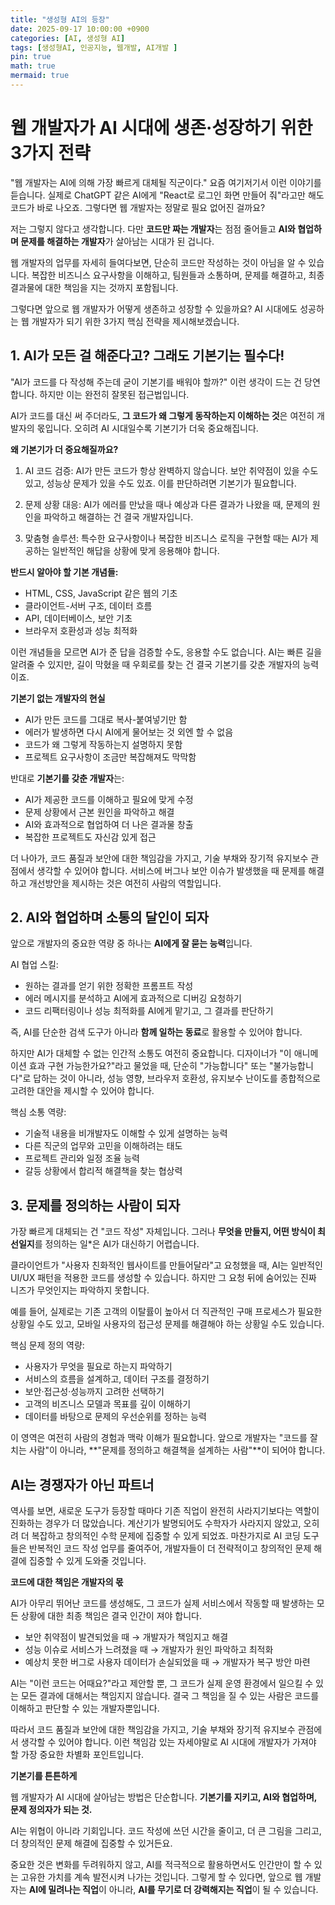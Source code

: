 ```yaml
---
title: "생성형 AI의 등장"
date: 2025-09-17 10:00:00 +0900
categories: [AI, 생성형 AI]
tags: [생성형AI, 인공지능, 웹개발, AI개발 ]
pin: true
math: true
mermaid: true
---
```


# 웹 개발자가 AI 시대에 생존·성장하기 위한 3가지 전략

"웹 개발자는 AI에 의해 가장 빠르게 대체될 직군이다." 요즘 여기저기서 이런 이야기를 듣습니다. 실제로 ChatGPT 같은 AI에게 "React로 로그인 화면 만들어 줘"라고만 해도 코드가 바로 나오죠. 그렇다면 웹 개발자는 정말로 필요 없어진 걸까요?

저는 그렇지 않다고 생각합니다. 다만 **코드만 짜는 개발자**는 점점 줄어들고 **AI와 협업하며 문제를 해결하는 개발자**가 살아남는 시대가 된 겁니다.

웹 개발자의 업무를 자세히 들여다보면, 단순히 코드만 작성하는 것이 아님을 알 수 있습니다. 복잡한 비즈니스 요구사항을 이해하고, 팀원들과 소통하며, 문제를 해결하고, 최종 결과물에 대한 책임을 지는 것까지 포함됩니다. 

그렇다면 앞으로 웹 개발자가 어떻게 생존하고 성장할 수 있을까요? AI 시대에도 성공하는 웹 개발자가 되기 위한 3가지 핵심 전략을 제시해보겠습니다.

## 1. AI가 모든 걸 해준다고? 그래도 기본기는 필수다!

"AI가 코드를 다 작성해 주는데 굳이 기본기를 배워야 할까?" 이런 생각이 드는 건 당연합니다. 하지만 이는 완전히 잘못된 접근법입니다.

AI가 코드를 대신 써 주더라도, **그 코드가 왜 그렇게 동작하는지 이해하는 것**은 여전히 개발자의 몫입니다. 오히려 AI 시대일수록 기본기가 더욱 중요해집니다.

**왜 기본기가 더 중요해질까요?**

1. AI 코드 검증: AI가 만든 코드가 항상 완벽하지 않습니다. 보안 취약점이 있을 수도 있고, 성능상 문제가 있을 수도 있죠. 이를 판단하려면 기본기가 필요합니다.

2. 문제 상황 대응: AI가 에러를 만났을 때나 예상과 다른 결과가 나왔을 때, 문제의 원인을 파악하고 해결하는 건 결국 개발자입니다.

3. 맞춤형 솔루션: 특수한 요구사항이나 복잡한 비즈니스 로직을 구현할 때는 AI가 제공하는 일반적인 해답을 상황에 맞게 응용해야 합니다.

**반드시 알아야 할 기본 개념들:**
- HTML, CSS, JavaScript 같은 웹의 기초
- 클라이언트-서버 구조, 데이터 흐름
- API, 데이터베이스, 보안 기초
- 브라우저 호환성과 성능 최적화

이런 개념들을 모르면 AI가 준 답을 검증할 수도, 응용할 수도 없습니다. AI는 빠른 길을 알려줄 수 있지만, 길이 막혔을 때 우회로를 찾는 건 결국 기본기를 갖춘 개발자의 능력이죠.

**기본기 없는 개발자의 현실**
- AI가 만든 코드를 그대로 복사-붙여넣기만 함
- 에러가 발생하면 다시 AI에게 물어보는 것 외엔 할 수 없음  
- 코드가 왜 그렇게 작동하는지 설명하지 못함
- 프로젝트 요구사항이 조금만 복잡해져도 막막함

반대로 **기본기를 갖춘 개발자**는:
- AI가 제공한 코드를 이해하고 필요에 맞게 수정
- 문제 상황에서 근본 원인을 파악하고 해결
- AI와 효과적으로 협업하여 더 나은 결과물 창출
- 복잡한 프로젝트도 자신감 있게 접근

더 나아가, 코드 품질과 보안에 대한 책임감을 가지고, 기술 부채와 장기적 유지보수 관점에서 생각할 수 있어야 합니다. 서비스에 버그나 보안 이슈가 발생했을 때 문제를 해결하고 개선방안을 제시하는 것은 여전히 사람의 역할입니다.

## 2. AI와 협업하며 소통의 달인이 되자

앞으로 개발자의 중요한 역량 중 하나는 **AI에게 잘 묻는 능력**입니다.

AI 협업 스킬:
- 원하는 결과를 얻기 위한 정확한 프롬프트 작성
- 에러 메시지를 분석하고 AI에게 효과적으로 디버깅 요청하기
- 코드 리팩터링이나 성능 최적화를 AI에게 맡기고, 그 결과를 판단하기

즉, AI를 단순한 검색 도구가 아니라 **함께 일하는 동료**로 활용할 수 있어야 합니다.

하지만 AI가 대체할 수 없는 인간적 소통도 여전히 중요합니다. 디자이너가 "이 애니메이션 효과 구현 가능한가요?"라고 물었을 때, 단순히 "가능합니다" 또는 "불가능합니다"로 답하는 것이 아니라, 성능 영향, 브라우저 호환성, 유지보수 난이도를 종합적으로 고려한 대안을 제시할 수 있어야 합니다.

핵심 소통 역량:
- 기술적 내용을 비개발자도 이해할 수 있게 설명하는 능력
- 다른 직군의 업무와 고민을 이해하려는 태도
- 프로젝트 관리와 일정 조율 능력
- 갈등 상황에서 합리적 해결책을 찾는 협상력

## 3. 문제를 정의하는 사람이 되자

가장 빠르게 대체되는 건 "코드 작성" 자체입니다. 그러나 **무엇을 만들지, 어떤 방식이 최선일지**를 정의하는 일*은 AI가 대신하기 어렵습니다.

클라이언트가 "사용자 친화적인 웹사이트를 만들어달라"고 요청했을 때, AI는 일반적인 UI/UX 패턴을 적용한 코드를 생성할 수 있습니다. 하지만 그 요청 뒤에 숨어있는 진짜 니즈가 무엇인지는 파악하지 못합니다.

예를 들어, 실제로는 기존 고객의 이탈률이 높아서 더 직관적인 구매 프로세스가 필요한 상황일 수도 있고, 모바일 사용자의 접근성 문제를 해결해야 하는 상황일 수도 있습니다.

핵심 문제 정의 역량:
- 사용자가 무엇을 필요로 하는지 파악하기
- 서비스의 흐름을 설계하고, 데이터 구조를 결정하기
- 보안·접근성·성능까지 고려한 선택하기
- 고객의 비즈니스 모델과 목표를 깊이 이해하기
- 데이터를 바탕으로 문제의 우선순위를 정하는 능력

이 영역은 여전히 사람의 경험과 맥락 이해가 필요합니다. 앞으로 개발자는 "코드를 잘 치는 사람"이 아니라, **"문제를 정의하고 해결책을 설계하는 사람"**이 되어야 합니다.

## AI는 경쟁자가 아닌 파트너

역사를 보면, 새로운 도구가 등장할 때마다 기존 직업이 완전히 사라지기보다는 역할이 진화하는 경우가 더 많았습니다. 계산기가 발명되어도 수학자가 사라지지 않았고, 오히려 더 복잡하고 창의적인 수학 문제에 집중할 수 있게 되었죠. 마찬가지로 AI 코딩 도구들은 반복적인 코드 작성 업무를 줄여주어, 개발자들이 더 전략적이고 창의적인 문제 해결에 집중할 수 있게 도와줄 것입니다.

**코드에 대한 책임은 개발자의 몫**

AI가 아무리 뛰어난 코드를 생성해도, 그 코드가 실제 서비스에서 작동할 때 발생하는 모든 상황에 대한 최종 책임은 결국 인간이 져야 합니다.

- 보안 취약점이 발견되었을 때 → 개발자가 책임지고 해결
- 성능 이슈로 서비스가 느려졌을 때 → 개발자가 원인 파악하고 최적화
- 예상치 못한 버그로 사용자 데이터가 손실되었을 때 → 개발자가 복구 방안 마련

AI는 "이런 코드는 어때요?"라고 제안할 뿐, 그 코드가 실제 운영 환경에서 일으킬 수 있는 모든 결과에 대해서는 책임지지 않습니다. 결국 그 책임을 질 수 있는 사람은 코드를 이해하고 판단할 수 있는 개발자뿐입니다.

따라서 코드 품질과 보안에 대한 책임감을 가지고, 기술 부채와 장기적 유지보수 관점에서 생각할 수 있어야 합니다. 이런 책임감 있는 자세야말로 AI 시대에 개발자가 가져야 할 가장 중요한 차별화 포인트입니다.

**기본기를 튼튼하게**

웹 개발자가 AI 시대에 살아남는 방법은 단순합니다. **기본기를 지키고, AI와 협업하며, 문제 정의자가 되는 것.**

AI는 위협이 아니라 기회입니다. 코드 작성에 쓰던 시간을 줄이고, 더 큰 그림을 그리고, 더 창의적인 문제 해결에 집중할 수 있거든요.

중요한 것은 변화를 두려워하지 않고, AI를 적극적으로 활용하면서도 인간만이 할 수 있는 고유한 가치를 계속 발전시켜 나가는 것입니다. 그렇게 할 수 있다면, 앞으로 웹 개발자는 **AI에 밀려나는 직업**이 아니라, **AI를 무기로 더 강력해지는 직업**이 될 수 있습니다.
